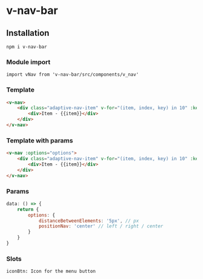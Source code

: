 # v-nav-bar

## Installation
```
npm i v-nav-bar
```

### Module import
```
import vNav from 'v-nav-bar/src/components/v_nav'
```
### Template
```html
<v-nav>
    <div class="adaptive-nav-item" v-for="(item, index, key) in 10" :key="key">
        <div>Item - {{item}}</div>
    </div>
</v-nav>
```
### Template with params
```html
<v-nav :options="options">
    <div class="adaptive-nav-item" v-for="(item, index, key) in 10" :key="key">
        <div>Item - {{item}}</div>
    </div>
</v-nav>
```
### Params
```js
data: () => {
    return {
        options: {
            distanceBetweenElements: '5px', // px
            positionNav: 'center' // left / right / center
        }
    }
}
```
### Slots
```
iconBtn: Icon for the menu button
```

